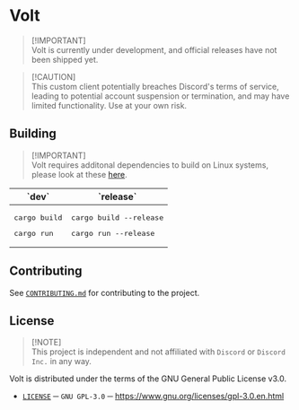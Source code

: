 # Volt
> [!IMPORTANT]\
> Volt is currently under development, and official releases have not been shipped yet.

> [!CAUTION]\
> This custom client potentially breaches Discord's terms of service, leading to potential account suspension or termination, and may have limited functionality.
> Use at your own risk.

## Building
> [!IMPORTANT]\
> Volt requires additonal dependencies to build on Linux systems, please look at these [here][WRY_REPO].

<table>
<thead>
  <tr>
    <th>
      `dev`
    </th>
    <th>
      `release`
    </th>
  </tr>
</thead>
<tbody>
  <tr>
    <td>
      <pre lang="sh">cargo build</pre>
      <pre lang="sh">cargo run</pre>
    </td>
    <td>
      <pre lang="sh">cargo build --release</pre>
      <pre lang="sh">cargo run --release</pre>
    </td>
  </tr>
</tbody>
</table>

## Contributing
See [`CONTRIBUTING.md`][CONTRIBUTING] for contributing to the project.

## License
> [!NOTE]\
> This project is independent and not affiliated with `Discord` or `Discord Inc.` in any way.

Volt is distributed under the terms of the GNU General Public License v3.0.
- [`LICENSE`][LICENSE] ─ `GNU GPL-3.0` ─ https://www.gnu.org/licenses/gpl-3.0.en.html

[LICENSE]: ./LICENSE
[CONTRIBUTING]: ./.github/CONTRIBUTING.md
[WRY_REPO]: https://github.com/tauri-apps/wry?tab=readme-ov-file#linux
